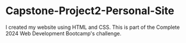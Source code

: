# Capstone-Project2-Personal-Site
I created my website using HTML and CSS. 
This is part of the Complete 2024 Web Development Bootcamp's challenge.
